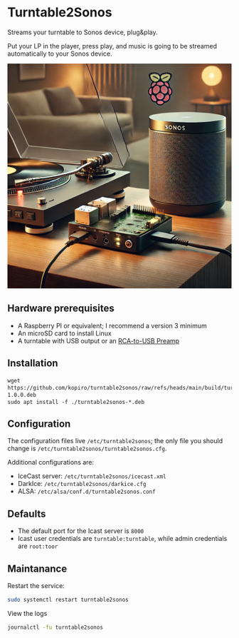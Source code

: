 # Turntable2Sonos

Streams your turntable to Sonos device, plug&play.

Put your LP in the player, press play, and music is going to be streamed automatically to your Sonos device.

![Turntable2Sonos](turntable2sonos.jpg)

## Hardware prerequisites

- A Raspberry PI or equivalent; I recommend a version 3 minimum
- An microSD card to install Linux
- A turntable with USB output or an [RCA-to-USB Preamp](https://www.behringer.com/product.html?modelCode=0805-AAF)

## Installation

```
wget https://github.com/kopiro/turntable2sonos/raw/refs/heads/main/build/turntable2sonos-1.0.0.deb
sudo apt install -f ./turntable2sonos-*.deb
```

## Configuration

The configuration files live `/etc/turntable2sonos`; the only file you should change is `/etc/turntable2sonos/turntable2sonos.cfg`.

Additional configurations are:

- IceCast server: `/etc/turntable2sonos/icecast.xml`
- DarkIce: `/etc/turntable2sonos/darkice.cfg`
- ALSA: `/etc/alsa/conf.d/turntable2sonos.conf`

## Defaults

- The default port for the Icast server is `8000`
- Icast user credentials are `turntable:turntable`, while admin credentials are `root:toor`

## Maintanance

Restart the service:

```sh
sudo systemctl restart turntable2sonos
```

View the logs

```sh
journalctl -fu turntable2sonos
```